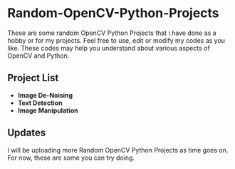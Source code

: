 # Random-OpenCV-Python-Projects
These are some random OpenCV Python Projects that i have done as a hobby or for my projects. Feel free to use, edit or modify my codes as you like. These codes may help you understand about various aspects of OpenCV and Python.
## Project List ##
* **Image De-Noising**
* **Text Detection**
* **Image Manipulation**
## Updates ##
I will be uploading more Random OpenCV Python Projects as time goes on. For now, these are some you can try doing.
